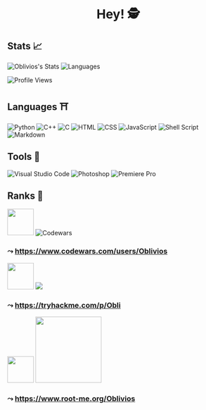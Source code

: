 <h1 align="center"><b>Hey! 🕵️</b></h1>

## Stats 📈

![Oblivios's Stats](https://github-readme-stats.vercel.app/api?username=Oblivios&show_icons=True&theme=react&hide_border=True&count_private=True)                ![Languages](https://github-readme-stats.vercel.app/api/top-langs/?username=Oblivios&show_icons=True&theme=react&hide_border=True&count_private=True)

![Profile Views](https://komarev.com/ghpvc/?username=Oblivios&label=PROFILE+VIEWS)

## Languages ⛩️

![Python](https://img.shields.io/badge/Python-14354C?style=for-the-badge&logo=python&logoColor=white) ![C++](https://img.shields.io/badge/C%2B%2B-00599C?style=for-the-badge&logo=c%2B%2B&logoColor=white) ![C](https://img.shields.io/badge/C-00599C?style=for-the-badge&logo=c&logoColor=white) ![HTML](https://img.shields.io/badge/HTML-239120?style=for-the-badge&logo=html5&logoColor=white) ![CSS](https://img.shields.io/badge/CSS-239120?&style=for-the-badge&logo=css3&logoColor=white) ![JavaScript](https://img.shields.io/badge/JavaScript-323330?style=for-the-badge&logo=javascript&logoColor=F7DF1E) ![Shell Script](https://img.shields.io/badge/Shell_Script-121011?style=for-the-badge&logo=gnu-bash&logoColor=white) ![Markdown](https://img.shields.io/badge/Markdown-000000?style=for-the-badge&logo=markdown&logoColor=white)

## Tools 🌠

![Visual Studio Code](https://badges.aleen42.com/src/visual_studio_code.svg) ![Photoshop](https://aleen42.github.io/badges/src/photoshop.svg) ![Premiere Pro](https://aleen42.github.io/badges/src/premiere.svg)

## Ranks 🌌

<img src="https://user-images.githubusercontent.com/68814228/139562044-db70c962-edf9-467b-b87a-c0859b849bd0.png" width="60" height="60"> ![Codewars](https://github-readme-codewars-stats.herokuapp.com/api/?username=Oblivios&badge&colormode=dark_mode&name_only)
### ⤳ https://www.codewars.com/users/Oblivios

<img src="https://user-images.githubusercontent.com/68814228/139562044-db70c962-edf9-467b-b87a-c0859b849bd0.png" width="60" height="60"> <img src="https://tryhackme-badges.s3.amazonaws.com/Obli.png">
### ⤳ https://tryhackme.com/p/Obli

<img src="https://user-images.githubusercontent.com/68814228/139562044-db70c962-edf9-467b-b87a-c0859b849bd0.png" width="60" height="60"> <img src="https://root-me-badge.cloud.duboc.xyz/storage_clients/e75935e286629f1dd17ec52a8166545f/static_badge_dark.png" height=150/>
### ⤳ https://www.root-me.org/Oblivios
